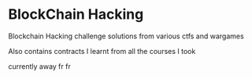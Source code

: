 # BlockChain Hacking

Blockchain Hacking challenge solutions from various ctfs and wargames

Also contains contracts I learnt from all the courses I took  
 
 
currently away fr fr
